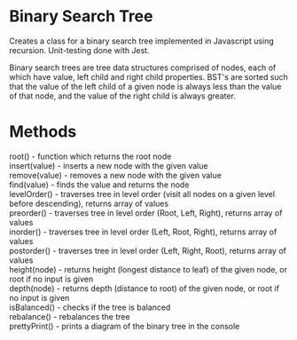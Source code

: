 # Binary Search Tree

Creates a class for a binary search tree implemented in Javascript using recursion. Unit-testing done with Jest.

Binary search trees are tree data structures comprised of nodes, each of which have value, left child and right child properties. BST's are sorted such that the value of the left child of a given node is always less than the value of that node, and the value of the right child is always greater.

# Methods
root() - function which returns the root node <br />
insert(value) - inserts a new node with the given value <br />
remove(value) - removes a new node with the given value <br />
find(value) - finds the value and returns the node <br />
levelOrder() - traverses tree in level order (visit all nodes on a given level before descending), returns array of values <br />
preorder() - traverses tree in level order (Root, Left, Right), returns array of values <br />
inorder() - traverses tree in level order (Left, Root, Right), returns array of values <br />
postorder() - traverses tree in level order (Left, Right, Root), returns array of values <br />
height(node) - returns height (longest distance to leaf) of the given node, or root if no input is given <br />
depth(node) - returns depth (distance to root) of the given node, or root if no input is given <br />
isBalanced() - checks if the tree is balanced <br />
rebalance() - rebalances the tree <br />
prettyPrint() - prints a diagram of the binary tree in the console <br />
